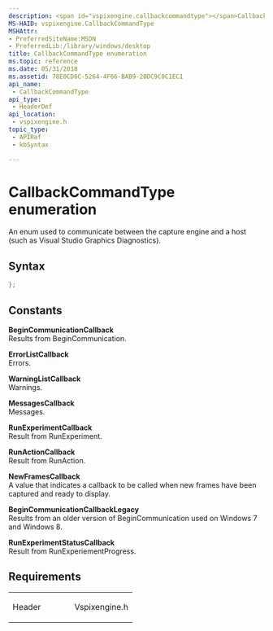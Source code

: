 ```yaml
---
description: <span id="vspixengine.callbackcommandtype"></span>CallbackCommandType enumeration - An enum used to communicate between the capture engine and a host (such as Visual Studio Graphics Diagnostics).
MS-HAID: vspixengine.CallbackCommandType
MSHAttr:
- PreferredSiteName:MSDN
- PreferredLib:/library/windows/desktop
title: CallbackCommandType enumeration
ms.topic: reference
ms.date: 05/31/2018
ms.assetid: 78E0CD6C-5264-4F66-BAB9-20DC9C0C1EC1
api_name: 
 - CallbackCommandType
api_type: 
 - HeaderDef
api_location: 
 - vspixengine.h
topic_type: 
 - APIRef
 - kbSyntax

---
```


# <span id="vspixengine.callbackcommandtype"></span>CallbackCommandType enumeration

An enum used to communicate between the capture engine and a host (such as Visual Studio Graphics Diagnostics).

## Syntax


```C++
};
```

## Constants

<span id="BeginCommunicationCallback"></span><span id="begincommunicationcallback"></span><span id="BEGINCOMMUNICATIONCALLBACK"></span>**BeginCommunicationCallback**  
Results from BeginCommunication.

<span id="ErrorListCallback"></span><span id="errorlistcallback"></span><span id="ERRORLISTCALLBACK"></span>**ErrorListCallback**  
Errors.

<span id="WarningListCallback"></span><span id="warninglistcallback"></span><span id="WARNINGLISTCALLBACK"></span>**WarningListCallback**  
Warnings.

<span id="MessagesCallback"></span><span id="messagescallback"></span><span id="MESSAGESCALLBACK"></span>**MessagesCallback**  
Messages.

<span id="RunExperimentCallback"></span><span id="runexperimentcallback"></span><span id="RUNEXPERIMENTCALLBACK"></span>**RunExperimentCallback**  
Result from RunExperiment.

<span id="RunActionCallback"></span><span id="runactioncallback"></span><span id="RUNACTIONCALLBACK"></span>**RunActionCallback**  
Result from RunAction.

<span id="NewFramesCallback"></span><span id="newframescallback"></span><span id="NEWFRAMESCALLBACK"></span>**NewFramesCallback**  
A value that indicates a callback to be called when new frames have been captured and ready to display.

<span id="BeginCommunicationCallbackLegacy"></span><span id="begincommunicationcallbacklegacy"></span><span id="BEGINCOMMUNICATIONCALLBACKLEGACY"></span>**BeginCommunicationCallbackLegacy**  
Results from an older version of BeginCommunication used on Windows 7 and Windows 8.

<span id="RunExperimentStatusCallback"></span><span id="runexperimentstatuscallback"></span><span id="RUNEXPERIMENTSTATUSCALLBACK"></span>**RunExperimentStatusCallback**  
Result from RunExperiementProgress.

## Requirements

<table><colgroup><col style="width: 50%" /><col style="width: 50%" /></colgroup><tbody><tr class="odd"><td><p>Header</p></td><td>Vspixengine.h</td></tr></tbody></table>

 

 



